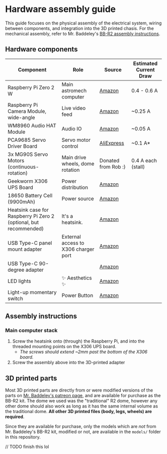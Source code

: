 # Hardware assembly guide

This guide focuses on the physical assembly of the electrical system, wiring between components, and integration into the 3D printed chasis. For the mechanical assembly, refer to Mr. Baddeley's [BB-R2 assembly instructions](https://www.printed-droid.com/wp-content/uploads/2020/09/BB-R2-instructions.pdf).

## Hardware components
| Component | Role | Source | Estimated Current Draw |
| --------- | ---- | ------ | ---------------------- |
| Raspberry Pi Zero 2 W | Main astromech computer | [Amazon](https://www.amazon.com/dp/B09LH5SBPS) | 0.4 - 0.6 A |
| Raspberry Pi Camera Module, wide-angle | Live video feed | [Amazon](https://www.amazon.com/dp/B083XMGSVP) | ~0.25 A |
| WM8960 Audio HAT Module | Audio IO | [Amazon](https://www.amazon.com/dp/B098R7TTM4) | ~0.05 A |
| PCA9685 Servo Driver Board | Servo motor control | [AliExpress](https://www.aliexpress.us/item/3256808620007290.html) | ~0.1 A* |
| 3x MG90S Servo Motors (continuous-rotation) | Main drive wheels, dome rotation | Donated from Rob :) | 0.4 A each (stall) |
| Geekworm X306 UPS Board | Power distribution | [Amazon](https://www.amazon.com/dp/B0B74NT38D) | |
| 18650 Battery Cell (9900mAh) | Power source | [Amazon](https://www.amazon.com/dp/B0CP5N3XMF) | |
| Heatsink case for Raspberry Pi Zero 2 (optional, but recommended)| It's a heatsink.| [Amazon](https://www.amazon.com/dp/B0BLTZKKN9) |
| USB Type-C panel mount adapter | External access to X306 charger port | [Amazon](https://www.amazon.com/dp/B0D93S6C29) |
| USB Type-C 90-degree adapter | | [Amazon](https://www.amazon.com/dp/B0D92JZLW8)
| LED lights | ✨ Aesthetics ✨ | [Amazon](https://www.amazon.com/dp/B01AUI4VSI) |
| Light-up momentary switch | Power Button | [Amazon](https://www.amazon.com/dp/B0DN13M5PF) |

## Assembly instructions

### Main computer stack
1. Screw the heatsink onto (through) the Raspberry Pi, and into the threaded mounting points on the X306 UPS board.
    - *The screws should extend ~2mm past the bottom of the X306 board.*
2. Screw the assembly above into the 3D-printed adapter

## 3D printed parts
Most 3D printed parts are directly from or were modified versions of the parts on [Mr. Baddeley's patreon page](https://www.patreon.com/c/mrbaddeley/home), and are available for purchase as the BB-R2 kit. The dome we used was the "traditional" R2 dome, however any other dome should also work as long as it has the same internal volume as the traditional dome. **All other 3D printed files (body, legs, wheels) are required**.

Since they are available for purchase, only the models which are *not* from Mr. Baddeley's BB-R2 kit, modified or not, are available in the `models/` folder in this repository.



// TODO finish this lol